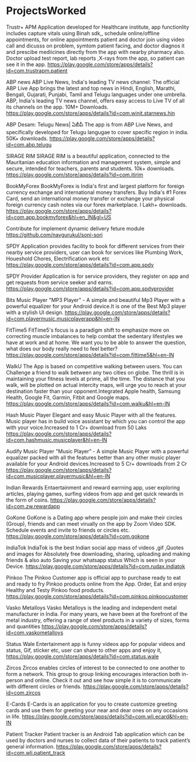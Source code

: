 # ProjectsWorked


Trustr+ APM
Application developed for Healthcare institute, app functionlity includes capture vitals using Binah sdk,, schedule online/offline appointments, for online appointments patient and doctor join using video call and dicusss on problem, symtom patient facing,  and doctor diagnos it and prescibe mediicines directly from the app with nearby pharmacy also. Doctor upload test report, lab reports ,X-rays from the app, so patient can see it in the app. 
https://play.google.com/store/apps/details?id=com.trustrapm.patient

ABP news
ABP Live News, India's leading TV news channel: The official ABP Live App brings the latest and top news in Hindi, English, Marathi, Bengali, Gujarati, Punjabi, Tamil and Telugu languages under one umbrella. ABP, India's leading TV news channel, offers easy access to Live TV of all its channels on the app. 10M+ Downloads.
https://play.google.com/store/apps/details?id=com.winit.starnews.hin

ABP Desam: Telugu News| ఏబీపీ 
The app is from ABP Live News, and specifically developed for Telugu langugae to cover specific region in india. 50K+ downloads.
https://play.google.com/store/apps/details?id=com.abp.telugu

SIRAGE RIM
SIRAGE RIM is a beautiful application, connected to the Mauritanian education information and management system, simple and secure, intended for teachers, parents and students. 10k+ downloads.
https://play.google.com/store/apps/details?id=com.itirim

BookMyForex
BookMyForex is India's first and largest platform for foreign currency exchange and international money transfers. Buy India's #1 Forex Card, send an international money transfer or exchange your physical foreign currency cash notes via our forex marketplace. l Lakh+ downloads.
https://play.google.com/store/apps/details?id=com.app.bookmyforex&hl=en_IN&gl=US

Contribute for implement dynamic delivery feture module
https://github.com/navgurukul/soni-sori

SPDY
Application provides facility to book for different services from their nearby service providers, user can book for services like Plumbing Work, Houeshold Chores, Electrification work etc 
https://play.google.com/store/apps/details?id=com.app.spdy

SPDY Provider
Application is for service providers, they register on app and get requests from service seeker and earns.
https://play.google.com/store/apps/details?id=com.app.spdyprovider

Bits Music Player
"MP3 Player" - A simple and beautiful Mp3 Player with a powerful equalizer for your Android device.It is one of the Best Mp3 player with a stylish UI design.
https://play.google.com/store/apps/details?id=com.playermusic.musicplayerapp&hl=en-IN

FitTime5
FitTime5's focus is a paradigm shift to emphasize more on correcting muscle imbalances to help combat the sedentary lifestyles we have at work and at home. We want you to be able to answer the question, what does our body really need to feel better?
https://play.google.com/store/apps/details?id=com.fittime5&hl=en-IN

WalkU
The App is based on competitive walking between users. You can Challenge a friend to walk between any two cities on globe. The thrill is in maintaining your fitness levels at prime, all the time. The distance that you walk, will be plotted on actual intercity maps, will urge you to reach at your destination faster than your opponent.Integrated Apple health, Samsung Health, Google Fit, Garmin, Fitbit and Google maps.
https://play.google.com/store/apps/details?id=com.walku&hl=en-IN

Hash Music Player
Elegant and easy Music Player with all the features. Music player has in build voice assistant by which you can control the app with your voice.Increased to 1 Cr+ download from 50 Laks
https://play.google.com/store/apps/details?id=com.hashmusic.musicplayer&hl=en-IN

Audify Music Player
"Music Player" - A simple Music Player with a powerful equalizer packed with all the features better than any other music player available for your Android devices.Increased to 5 Cr+ downloads from 2 Cr
https://play.google.com/store/apps/details?id=com.musicplayer.playermusic&hl=en-IN

Indian Rewards
Entaertainment and reward earrning app, user exploring articles, playing games, surfing videos from app and get quick rewards in the form of coins.
https://play.google.com/store/apps/details?id=com.zw.rewardapp

GoKone
GoKone is a Dating app where people join and make their circles (Group), friends and can meet virually on the app by Zoom Video SDK. Schedule events and invite to friends or circles etc.
https://play.google.com/store/apps/details?id=com.gokone

IndiaTok
IndiaTok  is the best Indian social app mass of videos ,gif ,Quotes and images for Absolutely free downloading, sharing, uploading and making friends & also auto Saving your whatsapp status Which is seen in your Device.
https://play.google.com/store/apps/details?id=com.rudax.indiatok

Pinkoo
The Pinkoo Customer app is official app to purchase ready to eat and ready to fry Pinkoo products online from the App. Order, Eat and enjoy Healthy and Testy Pinkoo food products.
https://play.google.com/store/apps/details?id=com.pinkoo.pinkoocustomer

Vasko Metalloys
Vasko Metalloys is the leading and independent metal manufacturer in India. For many years, we have been at the forefront of the metal industry, offering a range of steel products in a variety of sizes, forms and quantities
https://play.google.com/store/apps/details?id=com.vaskometalloys

Status Wale
Entertainment app is funny videos app for popular videos and status, Gif, sticker etc, user can share to other apps and enjoy it, 
https://play.google.com/store/apps/details?id=com.status.wale

Zircos
Zircos enables circles of interest to be connected to one another to form a network. This group to group linking encourages interaction both in-person and online. Check it out and see how simple it is to communicate with different circles or friends.
https://play.google.com/store/apps/details?id=com.zircos

E-Cards
E-Cards is an application for you to create customize greeting cards and use them for greeting your near and dear ones on any occasions in life.
https://play.google.com/store/apps/details?id=com.wli.ecard&hl=en-IN

Patient Tracker
Patient tracker is an Android Tab application which can be used by doctors and nurses to collect data of their patients to track patient’s general information.
https://play.google.com/store/apps/details?id=com.wli.patient_track
